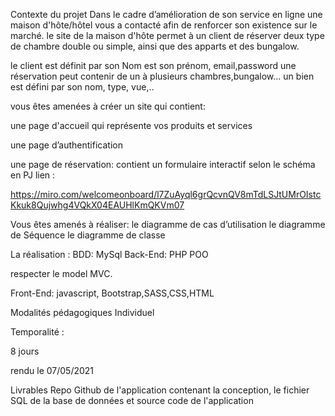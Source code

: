 Contexte du projet
Dans le cadre d’amélioration de son service en ligne une maison d'hôte/hôtel vous a contacté afin de renforcer son existence sur le marché. le site de la maison d'hôte permet à un client de réserver deux type de chambre double ou simple, ainsi que des apparts et des bungalow.

le client est définit par son Nom est son prénom, email,password une réservation peut contenir de un à plusieurs chambres,bungalow… un bien est défini par son nom, type, vue,..

vous êtes amenées à créer un site qui contient:

une page d'accueil qui représente vos produits et services

une page d’authentification

une page de réservation: contient un formulaire interactif selon le schéma en PJ lien :

https://miro.com/welcomeonboard/l7ZuAyql6grQcvnQV8mTdLSJtUMrOIstcKkuk8Qujwhg4VQkX04EAUHlKmQKVm07

Vous êtes amenés à réaliser: le diagramme de cas d’utilisation le diagramme de Séquence le diagramme de classe

La réalisation : BDD: MySql Back-End: PHP POO

respecter le model MVC.

Front-End: javascript, Bootstrap,SASS,CSS,HTML


Modalités pédagogiques
Individuel

Temporalité :

8 jours

rendu le 07/05/2021

Livrables
Repo Github de l'application contenant la conception, le fichier SQL de la base de données et source code de l'application
